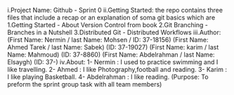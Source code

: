 i.Project Name: Github - Sprint 0 
ii.Getting Started: the repo contains three files that include a recap or an explanation of soma git basics which are 
	1.Getting Started - About Version Control from book 
	2.Git Branching - Branches in a Nutshell 
	3.Distributed Git - Distributed Workflows 
iii.Author: (First Name: Nermin / last Name: Mohsen / ID: 37-18156) 
	    (First Name: Ahmed Tarek / last Name: Sabek) (ID: 37-19027)
	    (First Name: karim / last Name: Mahmoud) (ID: 37-8860)
	    (First Name: Abdelrahman / last Name: Elsaygh) (ID: 37-)
iv.About:  1- Nermin : I used to practice swimming and I like travelling.
	   2- Ahmed  : I like Photography,football and reading.
	   3- Karim  : I like playing Basketball.
	   4- Abdelrahman : I like reading.
	   (Purpose: To preform the sprint group task with all team members)